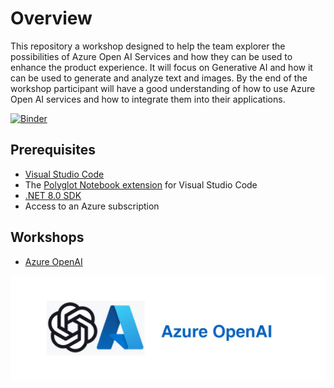 # Overview

This repository a workshop designed to help the team explorer the possibilities of Azure Open AI Services and how they can be used to enhance the product experience. It will focus on Generative AI and how it can be used to generate and analyze text and images. By the end of the workshop participant will have a good understanding of how to use Azure Open AI services and how to integrate them into their applications.

[![Binder](https://mybinder.org/badge_logo.svg)](https://mybinder.org/v2/gh/Brink-Software/Brink.Workshop.OpenAI/HEAD)

## Prerequisites

- [Visual Studio Code](https://code.visualstudio.com/)
- The [Polyglot Notebook extension](https://marketplace.visualstudio.com/items?itemName=ms-dotnettools.dotnet-interactive-vscode) for Visual Studio Code
- [.NET 8.0 SDK](https://dotnet.microsoft.com/en-us/download)
- Access to an Azure subscription



## Workshops

- [Azure OpenAI](/notebooks/AzureOpenAI.ipynb)

![alt text](logo.png)
